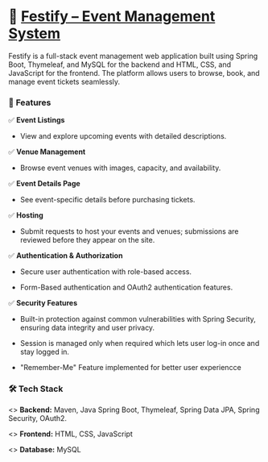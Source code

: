 # 🎉 [Festify – Event Management System](https://festify.fun)

Festify is a full-stack event management web application built using Spring Boot, Thymeleaf, and MySQL for the backend and HTML, CSS, and JavaScript for the frontend. The platform allows users to browse, book, and manage event tickets seamlessly.

### 🚀 **Features**

✅ **Event Listings** 

 * View and explore upcoming events with detailed descriptions.

✅ **Venue Management** 

 * Browse event venues with images, capacity, and availability.

✅ **Event Details Page** 

 * See event-specific details before purchasing tickets.

✅ **Hosting** 

 * Submit requests to host your events and venues; submissions are reviewed before they appear on the site.

✅ **Authentication & Authorization** 

 * Secure user authentication with role-based access.
   
 * Form-Based authentication and OAuth2 authentication features.

✅ **Security Features** 

  * Built-in protection against common vulnerabilities with Spring Security, ensuring data integrity and user privacy.

  * Session is managed only when required which lets user log-in once and stay logged in.
  
  * "Remember-Me" Feature implemented for better user experiencce

### 🛠️ **Tech Stack**

   <> **Backend:** Maven, Java Spring Boot, Thymeleaf, Spring Data JPA, Spring Security, OAuth2.

   <> **Frontend:** HTML, CSS, JavaScript

   <> **Database:** MySQL
